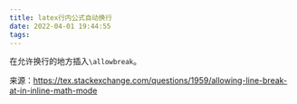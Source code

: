 ```yaml
---
title: latex行内公式自动换行
date: 2022-04-01 19:44:55
tags:
---
```


在允许换行的地方插入`\allowbreak`。

来源：<https://tex.stackexchange.com/questions/1959/allowing-line-break-at-in-inline-math-mode>
